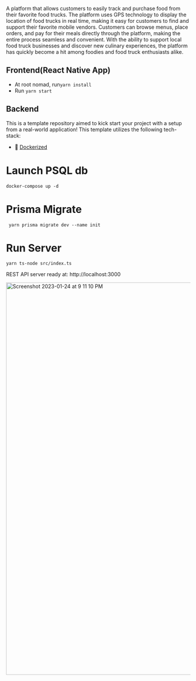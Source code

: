 A platform that allows customers to easily track and purchase food from their favorite food trucks. The platform uses GPS technology to display the location of food trucks in real time, making it easy for customers to find and support their favorite mobile vendors. Customers can browse menus, place orders, and pay for their meals directly through the platform, making the entire process seamless and convenient. With the ability to support local food truck businesses and discover new culinary experiences, the platform has quickly become a hit among foodies and food truck enthusiasts alike.

## Frontend(React Native App)
* At root nomad, run`yarn install`
* Run `yarn start`

## Backend
This is a template repository aimed to kick start your project with a setup from a real-world application! This template utilizes the following tech-stack:

* 🐳 [Dockerized](https://www.docker.com/)

# Launch PSQL db
`docker-compose up -d`

# Prisma Migrate
` yarn prisma migrate dev --name init`

# Run Server
`yarn ts-node src/index.ts`

REST API server ready at: http://localhost:3000

<img width="1073" alt="Screenshot 2023-01-24 at 9 11 10 PM" src="https://user-images.githubusercontent.com/84946242/214374409-5da5c764-e9f3-4622-8baf-a3ca8b643324.png">
